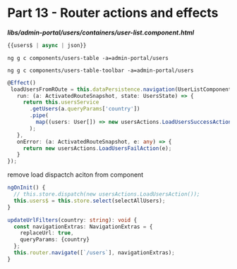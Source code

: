 # Part 13 - Router actions and effects

_**libs/admin-portal/users/containers/user-list.component.html**_

```ts
{{users$ | async | json}}
```

```
ng g c components/users-table -a=admin-portal/users
```

```
ng g c components/users-table-toolbar -a=admin-portal/users
```

```ts
@Effect()
 loadUsersFromROute = this.dataPersistence.navigation(UserListComponent, {
   run: (a: ActivatedRouteSnapshot, state: UsersState) => {
     return this.usersService
       .getUsers(a.queryParams['country'])
       .pipe(
         map((users: User[]) => new usersActions.LoadUsersSuccessAction(users))
       );
   },
   onError: (a: ActivatedRouteSnapshot, e: any) => {
     return new usersActions.LoadUsersFailAction(e);
   }
});
```

remove load dispactch aciton from component

```ts
ngOnInit() {
  // this.store.dispatch(new usersActions.LoadUsersAction());
  this.users$ = this.store.select(selectAllUsers);
}
```

```ts
updateUrlFilters(country: string): void {
  const navigationExtras: NavigationExtras = {
    replaceUrl: true,
    queryParams: {country}
  };
  this.router.navigate([`/users`], navigationExtras);
}
```



